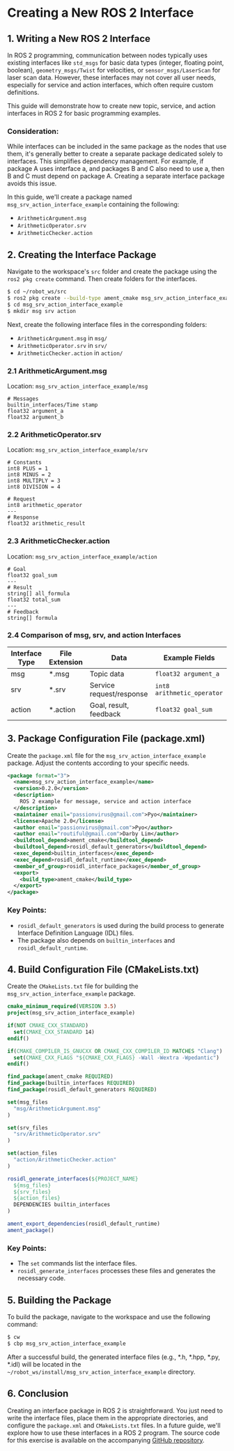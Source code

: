 # Creating a New ROS 2 Interface

## 1. Writing a New ROS 2 Interface

In ROS 2 programming, communication between nodes typically uses existing interfaces like `std_msgs` for basic data types (integer, floating point, boolean), `geometry_msgs/Twist` for velocities, or `sensor_msgs/LaserScan` for laser scan data. However, these interfaces may not cover all user needs, especially for service and action interfaces, which often require custom definitions.

This guide will demonstrate how to create new topic, service, and action interfaces in ROS 2 for basic programming examples.

### Consideration:

While interfaces can be included in the same package as the nodes that use them, it's generally better to create a separate package dedicated solely to interfaces. This simplifies dependency management. For example, if package A uses interface a, and packages B and C also need to use a, then B and C must depend on package A. Creating a separate interface package avoids this issue.

In this guide, we'll create a package named `msg_srv_action_interface_example` containing the following:

- `ArithmeticArgument.msg`
- `ArithmeticOperator.srv`
- `ArithmeticChecker.action`

## 2. Creating the Interface Package

Navigate to the workspace's `src` folder and create the package using the `ros2 pkg create` command. Then create folders for the interfaces.

```bash
$ cd ~/robot_ws/src
$ ros2 pkg create --build-type ament_cmake msg_srv_action_interface_example
$ cd msg_srv_action_interface_example
$ mkdir msg srv action
```

Next, create the following interface files in the corresponding folders:

- `ArithmeticArgument.msg` in `msg/`
- `ArithmeticOperator.srv` in `srv/`
- `ArithmeticChecker.action` in `action/`

### 2.1 ArithmeticArgument.msg

Location: `msg_srv_action_interface_example/msg`

```plaintext
# Messages
builtin_interfaces/Time stamp
float32 argument_a
float32 argument_b
```

### 2.2 ArithmeticOperator.srv

Location: `msg_srv_action_interface_example/srv`

```plaintext
# Constants
int8 PLUS = 1
int8 MINUS = 2
int8 MULTIPLY = 3
int8 DIVISION = 4

# Request
int8 arithmetic_operator
---
# Response
float32 arithmetic_result
```

### 2.3 ArithmeticChecker.action

Location: `msg_srv_action_interface_example/action`

```plaintext
# Goal
float32 goal_sum
---
# Result
string[] all_formula
float32 total_sum
---
# Feedback
string[] formula
```

### 2.4 Comparison of msg, srv, and action Interfaces

| Interface Type | File Extension | Data                     | Example Fields             |
| -------------- | -------------- | ------------------------ | -------------------------- |
| msg            | *.msg          | Topic data               | `float32 argument_a`       |
| srv            | *.srv          | Service request/response | `int8 arithmetic_operator` |
| action         | *.action       | Goal, result, feedback   | `float32 goal_sum`         |

## 3. Package Configuration File (package.xml)

Create the `package.xml` file for the `msg_srv_action_interface_example` package. Adjust the contents according to your specific needs.

```xml
<package format="3">
  <name>msg_srv_action_interface_example</name>
  <version>0.2.0</version>
  <description>
    ROS 2 example for message, service and action interface
  </description>
  <maintainer email="passionvirus@gmail.com">Pyo</maintainer>
  <license>Apache 2.0</license>
  <author email="passionvirus@gmail.com">Pyo</author>
  <author email="routiful@gmail.com">Darby Lim</author>
  <buildtool_depend>ament_cmake</buildtool_depend>
  <buildtool_depend>rosidl_default_generators</buildtool_depend>
  <exec_depend>builtin_interfaces</exec_depend>
  <exec_depend>rosidl_default_runtime</exec_depend>
  <member_of_group>rosidl_interface_packages</member_of_group>
  <export>
    <build_type>ament_cmake</build_type>
  </export>
</package>
```

### Key Points:

- `rosidl_default_generators` is used during the build process to generate Interface Definition Language (IDL) files.
- The package also depends on `builtin_interfaces` and `rosidl_default_runtime`.

## 4. Build Configuration File (CMakeLists.txt)

Create the `CMakeLists.txt` file for building the `msg_srv_action_interface_example` package.

```cmake
cmake_minimum_required(VERSION 3.5)
project(msg_srv_action_interface_example)

if(NOT CMAKE_CXX_STANDARD)
  set(CMAKE_CXX_STANDARD 14)
endif()

if(CMAKE_COMPILER_IS_GNUCXX OR CMAKE_CXX_COMPILER_ID MATCHES "Clang")
  set(CMAKE_CXX_FLAGS "${CMAKE_CXX_FLAGS} -Wall -Wextra -Wpedantic")
endif()

find_package(ament_cmake REQUIRED)
find_package(builtin_interfaces REQUIRED)
find_package(rosidl_default_generators REQUIRED)

set(msg_files
  "msg/ArithmeticArgument.msg"
)

set(srv_files
  "srv/ArithmeticOperator.srv"
)

set(action_files
  "action/ArithmeticChecker.action"
)

rosidl_generate_interfaces(${PROJECT_NAME}
  ${msg_files}
  ${srv_files}
  ${action_files}
  DEPENDENCIES builtin_interfaces
)

ament_export_dependencies(rosidl_default_runtime)
ament_package()
```

### Key Points:

- The `set` commands list the interface files.
- `rosidl_generate_interfaces` processes these files and generates the necessary code.

## 5. Building the Package

To build the package, navigate to the workspace and use the following command:

```bash
$ cw
$ cbp msg_srv_action_interface_example
```

After a successful build, the generated interface files (e.g., *.h, *.hpp, *.py, *.idl) will be located in the `~/robot_ws/install/msg_srv_action_interface_example` directory.

## 6. Conclusion

Creating an interface package in ROS 2 is straightforward. You just need to write the interface files, place them in the appropriate directories, and configure the `package.xml` and `CMakeLists.txt` files. In a future guide, we'll explore how to use these interfaces in a ROS 2 program. The source code for this exercise is available on the accompanying [GitHub repository](#).